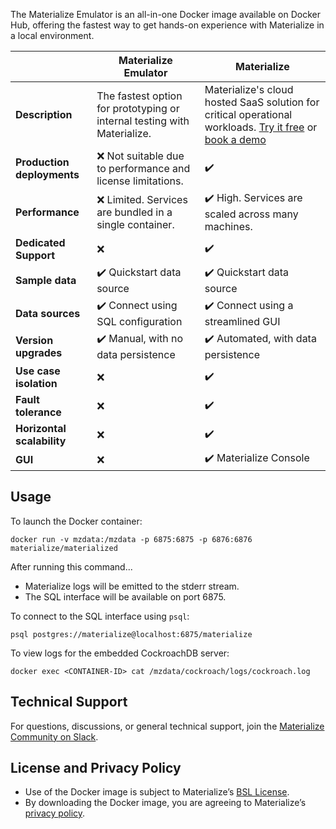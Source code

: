 The Materialize Emulator is an all-in-one Docker image available on Docker Hub, offering the fastest way to get hands-on experience with Materialize in a local environment.

|                           | **Materialize Emulator**                                          | **Materialize**                                                              |
|---------------------------|-------------------------------------------------------------------|------------------------------------------------------------------------------|
| **Description**           | The fastest option for prototyping or internal testing with Materialize.     | Materialize's cloud hosted SaaS solution for critical operational workloads. [Try it free](https://materialize.com/register/) or [book a demo](https://materialize.com/demo/)            |
| **Production deployments** | ❌ Not suitable due to performance and license limitations.                 | ✔️
| **Performance**            | ❌ Limited. Services are bundled in a single container.                     | ✔️ High. Services are scaled across many machines.                           |
| **Dedicated Support**      | ❌                                                                          | ✔️                                                                           |
| **Sample data**            | ✔️ Quickstart data source                                                   | ✔️ Quickstart data source                                                    |
| **Data sources**           | ✔️ Connect using SQL configuration                                          | ✔️ Connect using a streamlined GUI                                           |
| **Version upgrades**       | ✔️ Manual, with no data persistence                                         | ✔️ Automated, with data persistence                                          |
| **Use case isolation**     | ❌                                                                          | ✔️                                                                           |
| **Fault tolerance**        | ❌                                                                          | ✔️                                                                           |
| **Horizontal scalability** | ❌                                                                          | ✔️                                                                           |
| **GUI**                    | ❌                                                                          | ✔️ Materialize Console                                                       |

## Usage

To launch the Docker container:

```
docker run -v mzdata:/mzdata -p 6875:6875 -p 6876:6876 materialize/materialized
```

After running this command...

  * Materialize logs will be emitted to the stderr stream.
  * The SQL interface will be available on port 6875.

To connect to the SQL interface using `psql`:

```
psql postgres://materialize@localhost:6875/materialize
```

To view logs for the embedded CockroachDB server:

```
docker exec <CONTAINER-ID> cat /mzdata/cockroach/logs/cockroach.log
```

## Technical Support
For questions, discussions, or general technical support, join the [Materialize Community on Slack](https://materialize.com/s/chat).

## License and Privacy Policy

* Use of the Docker image is subject to Materialize’s [BSL License](https://github.com/MaterializeInc/materialize/blob/main/LICENSE).
* By downloading the Docker image, you are agreeing to Materialize’s [privacy policy](https://materialize.com/privacy-policy/).


